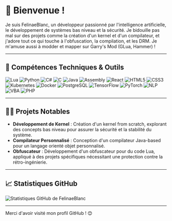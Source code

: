 # 👋 Bienvenue !

Je suis FelinaeBlanc, un développeur passionné par l'intelligence artificielle, le développement de systèmes bas niveau et la sécurité. Je bidouille pas mal sur des projets comme la création d'un kernel et d'un compilateur, et j'adore tout ce qui touche à l'obfuscation, la compilation, et les DRM. Je m'amuse aussi à modder et mapper sur Garry's Mod (GLua, Hammer) !

---

## 🚀 Compétences Techniques & Outils

![Lua](https://img.shields.io/badge/-Lua-2C2D72?style=flat-square&logo=lua)
![Python](https://img.shields.io/badge/-Python-3776AB?style=flat-square&logo=python&logoColor=white)
![C#](https://img.shields.io/badge/-C%23-239120?style=flat-square&logo=c-sharp&logoColor=white)
![C](https://img.shields.io/badge/-C-A8B9CC?style=flat-square&logo=c&logoColor=white)
![Java](https://img.shields.io/badge/-Java-007396?style=flat-square&logo=java&logoColor=white)
![Assembly](https://img.shields.io/badge/-Assembly-525252?style=flat-square&logo=windows-terminal&logoColor=white)
![React](https://img.shields.io/badge/-React-61DAFB?style=flat-square&logo=react&logoColor=white)
![HTML5](https://img.shields.io/badge/-HTML5-E34F26?style=flat-square&logo=html5&logoColor=white)
![CSS3](https://img.shields.io/badge/-CSS3-1572B6?style=flat-square&logo=css3&logoColor=white)
![Kubernetes](https://img.shields.io/badge/-Kubernetes-326CE5?style=flat-square&logo=kubernetes&logoColor=white)
![Docker](https://img.shields.io/badge/-Docker-2496ED?style=flat-square&logo=docker&logoColor=white)
![PostgreSQL](https://img.shields.io/badge/-PostgreSQL-4169E1?style=flat-square&logo=postgresql&logoColor=white)
![TensorFlow](https://img.shields.io/badge/-TensorFlow-FF6F00?style=flat-square&logo=tensorflow&logoColor=white)
![PyTorch](https://img.shields.io/badge/-PyTorch-EE4C2C?style=flat-square&logo=pytorch&logoColor=white)
![NLP](https://img.shields.io/badge/-NLP-6A0DAD?style=flat-square&logo=tensorflow&logoColor=white)
![VBA](https://img.shields.io/badge/-VBA-217346?style=flat-square&logo=microsoft-excel&logoColor=white)
![PHP](https://img.shields.io/badge/-PHP-777BB4?style=flat-square&logo=php&logoColor=white)

---

## 🧑‍💻 Projets Notables

- **Développement de Kernel** : Création d'un kernel from scratch, explorant des concepts bas niveau pour assurer la sécurité et la stabilité du système.
- **Compilateur Personnalisé** : Conception d'un compilateur Java-based pour un langage orienté objet personnalisé.
- **Obfuscateur** : Développement d'un obfuscateur pour du code Lua, appliqué à des projets spécifiques nécessitant une protection contre la rétro-ingénierie.

---

## 📈 Statistiques GitHub

![Statistiques GitHub de FelinaeBlanc](https://github-readme-stats.vercel.app/api?username=FelinaeBlanc&show_icons=true&theme=radical)

---

Merci d'avoir visité mon profil GitHub ! 😊
